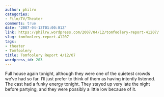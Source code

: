 ```yaml
---
author: philrw
categories:
- Film/TV/Theater
comments: true
date: "2007-04-13T01:00:01Z"
link: https://philrw.wordpress.com/2007/04/12/tomfoolery-report-41207/
slug: tomfoolery-report-41207
tags:
- theater
- Tomfoolery
title: Tomfoolery Report 4/12/07
wordpress_id: 203
---
```


Full house again tonight, although they were one of the quietest crowds we’ve had so far. I’ll just prefer to think of them as having intently listened. The cast had a funky energy tonight. They stayed up very late the night before partying, and they were possibly a little low because of it.
